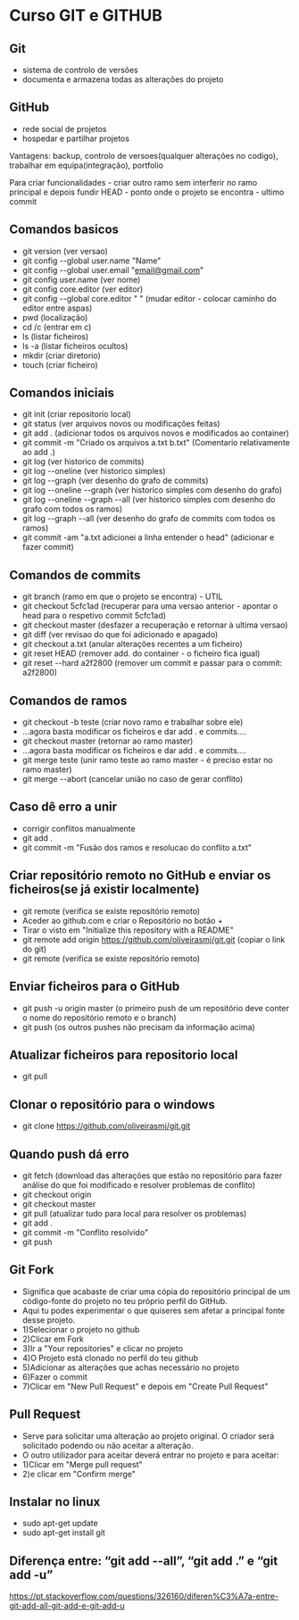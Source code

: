 # Curso GIT e GITHUB

## Git
- sistema de controlo de versões
- documenta e armazena todas as alterações do projeto

## GitHub
- rede social de projetos
- hospedar e partilhar projetos

Vantagens: backup, controlo de versoes(qualquer alterações no codigo), trabalhar em equipa(integração), portfolio

Para criar funcionalidades - criar outro ramo sem interferir no ramo principal e depois fundir
HEAD - ponto onde o projeto se encontra - ultimo commit

## Comandos basicos
- git version (ver versao)
- git config --global user.name "Name"
- git config --global user.email "email@gmail.com"
- git config user.name (ver nome)
- git config core.editor (ver editor)
- git config --global core.editor " " (mudar editor - colocar caminho do editor entre aspas)
- pwd (localização)
- cd /c (entrar em c)
- ls (listar ficheiros)
- ls -a (listar ficheiros ocultos)
- mkdir (criar diretorio)
- touch (criar ficheiro)

## Comandos iniciais
- git init (criar repositorio local)
- git status (ver arquivos novos ou modificações feitas)
- git add . (adicionar todos os arquivos novos e modificados ao container)
- git commit -m "Criado os arquivos a.txt b.txt" (Comentario relativamente ao add .) 
- git log (ver historico de commits)
- git log --oneline (ver historico simples)
- git log --graph (ver desenho do grafo de commits)
- git log --oneline --graph (ver historico simples com desenho do grafo)
- git log --oneline --graph --all (ver historico simples com desenho do grafo com todos os ramos)
- git log --graph --all (ver desenho do grafo de commits com todos os ramos)
- git commit -am "a.txt adicionei a linha entender o head" (adicionar e fazer commit)

## Comandos de commits
- git branch (ramo em que o projeto se encontra) - UTIL
- git checkout 5cfc1ad (recuperar para uma versao anterior - apontar o head para o respetivo commit 5cfc1ad)
- git checkout master (desfazer a recuperação e retornar à ultima versao)
- git diff (ver revisao do que foi adicionado e apagado)
- git checkout a.txt (anular alterações recentes a um ficheiro)
- git reset HEAD (remover add. do container - o ficheiro fica igual)
- git reset --hard a2f2800 (remover um commit e passar para o commit: a2f2800)

## Comandos de ramos
- git checkout -b teste (criar novo ramo e trabalhar sobre ele)
- ...agora basta modificar os ficheiros e dar add . e commits....
- git checkout master (retornar ao ramo master)
- ...agora basta modificar os ficheiros e dar add . e commits....
- git merge teste (unir ramo teste ao ramo master - é preciso estar no ramo master)
- git merge --abort (cancelar união no caso de gerar conflito)

## Caso dê erro a unir
- corrigir conflitos manualmente
- git add .
- git commit -m "Fusão dos ramos e resolucao do conflito a.txt"

## Criar repositório remoto no GitHub e enviar os ficheiros(se já existir localmente)
- git remote (verifica se existe repositório remoto)
- Aceder ao github.com e criar o Repositório no botão +
- Tirar o visto em "Initialize this repository with a README"
- git remote add origin https://github.com/oliveirasmj/git.git (copiar o link do git)
- git remote (verifica se existe repositório remoto)

## Enviar ficheiros para o GitHub
- git push -u origin master (o primeiro push de um repositório deve conter o nome do repositório remoto e o branch)
- git push (os outros pushes não precisam da informação acima)

## Atualizar ficheiros para repositorio local
- git pull

## Clonar o repositório para o windows
- git clone https://github.com/oliveirasmj/git.git

## Quando push dá erro
- git fetch (download das alterações que estão no repositório para fazer análise do que foi modificado e resolver problemas de conflito)
- git checkout origin
- git checkout master
- git pull (atualizar tudo para local para resolver os problemas)
- git add .
- git commit -m "Conflito resolvido"
- git push

## Git Fork
- Significa que acabaste de criar uma cópia do repositório principal de um código-fonte do projeto no teu próprio perfil do GitHub. 
- Aqui tu podes experimentar o que quiseres sem afetar a principal fonte desse projeto.
- 1)Selecionar o projeto no github
- 2)Clicar em Fork
- 3)Ir a "Your repositories" e clicar no projeto
- 4)O Projeto está clonado no perfil do teu github
- 5)Adicionar as alterações que achas necessário no projeto
- 6)Fazer o commit
- 7)Clicar em "New Pull Request" e depois em "Create Pull Request"

## Pull Request
- Serve para solicitar uma alteração ao projeto original. O criador será solicitado podendo ou não aceitar a alteração.
- O outro utilizador para aceitar deverá entrar no projeto e para aceitar:
- 1)Clicar em "Merge pull request"
- 2)e clicar em "Confirm merge"

## Instalar no linux
- sudo apt-get update
- sudo apt-get install git

## Diferença entre: “git add --all”, “git add .” e “git add -u”
https://pt.stackoverflow.com/questions/326160/diferen%C3%A7a-entre-git-add-all-git-add-e-git-add-u
